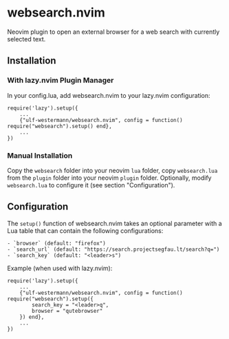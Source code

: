 # websearch.nvim

Neovim plugin to open an external browser for a web search with currently selected text. 


## Installation

### With lazy.nvim Plugin Manager

In your config.lua, add websearch.nvim to your lazy.nvim configuration:

    require('lazy').setup({
        ...
        {"ulf-westermann/websearch.nvim", config = function() require("websearch").setup() end},
        ...
    })


### Manual Installation

Copy the `websearch` folder into your neovim `lua` folder, copy `websearch.lua` from the `plugin` folder into your neovim `plugin` folder. Optionally, modify `websearch.lua` to configure it (see section "Configuration").


## Configuration

The `setup()` function of websearch.nvim takes an optional parameter with a Lua table that can contain the following configurations:
    
    - `browser` (default: "firefox")
    - `search_url` (default: "https://search.projectsegfau.lt/search?q=")
    - `search_key` (default: "<leader>s")

Example (when used with lazy.nvim):

    require('lazy').setup({
        ...
        {"ulf-westermann/websearch.nvim", config = function() require("websearch").setup({
            search_key = "<leader>q",
            browser = "qutebrowser"
        }) end},
        ...
    })

